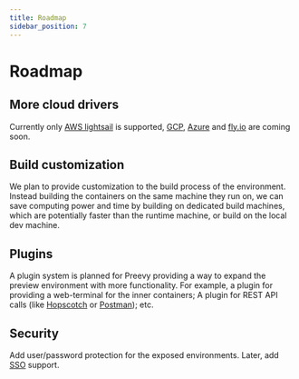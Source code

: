 ```yaml
---
title: Roadmap
sidebar_position: 7
---
```


# Roadmap

## More cloud drivers

Currently only [AWS lightsail](drivers/aws-lightsail.md) is supported, [GCP](https://cloud.google.com/), [Azure](https://azure.microsoft.com/) and [fly.io](https://fly.io/) are coming soon.

## Build customization

We plan to provide customization to the build process of the environment. Instead building the containers on the same machine they run on, we can save computing power and time by building on dedicated build machines, which are potentially faster than the runtime machine, or build on the local dev machine.

## Plugins

A plugin system is planned for Preevy providing a way to expand the preview environment with more functionality.
For example, a plugin for providing a web-terminal for the inner containers; A plugin for REST API calls (like [Hopscotch](https://hoppscotch.io/) or [Postman](https://www.postman.com/)); etc.

## Security

Add user/password protection for the exposed environments. Later, add [SSO](https://en.wikipedia.org/wiki/Single_sign-on) support.